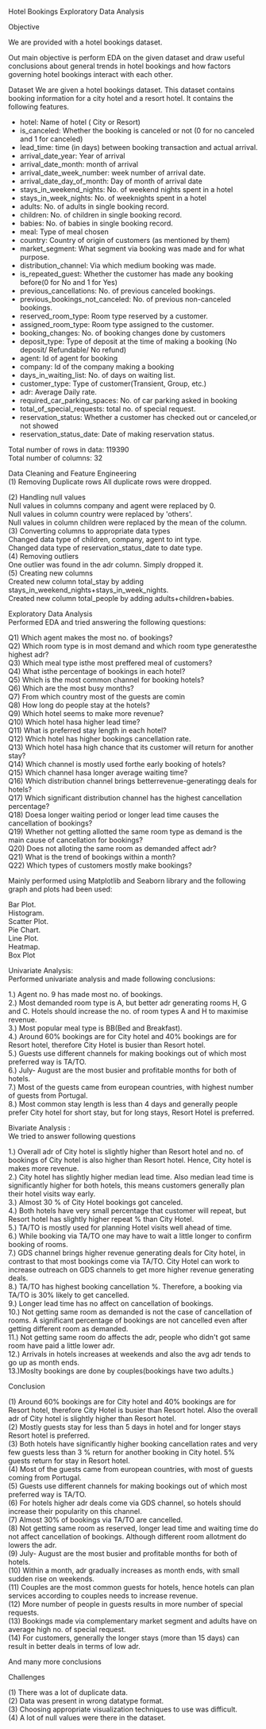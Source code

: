 Hotel Bookings Exploratory Data Analysis

Objective  

We are provided with a hotel bookings dataset.

Out main objective is perform EDA on the given dataset and draw useful conclusions about general trends in hotel bookings and how factors governing hotel bookings interact with each other.

Dataset
We are given a hotel bookings dataset. This dataset contains booking information for a city hotel and a resort hotel. It contains the following features.

- hotel: Name of hotel ( City or Resort)
- is_canceled: Whether the booking is canceled or not (0 for no canceled and 1 for canceled)
- lead_time: time (in days) between booking transaction and actual arrival.
- arrival_date_year: Year of arrival
- arrival_date_month: month of arrival
- arrival_date_week_number: week number of arrival date.
- arrival_date_day_of_month: Day of month of arrival date
- stays_in_weekend_nights: No. of weekend nights spent in a hotel
- stays_in_week_nights: No. of weeknights spent in a hotel
- adults: No. of adults in single booking record.
- children: No. of children in single booking record.
- babies: No. of babies in single booking record. 
- meal: Type of meal chosen 
- country: Country of origin of customers (as mentioned by them)
- market_segment: What segment via booking was made and for what purpose.
- distribution_channel: Via which medium booking was made.
- is_repeated_guest: Whether the customer has made any booking before(0 for No and 1 for Yes)
- previous_cancellations: No. of previous canceled bookings.
- previous_bookings_not_canceled: No. of previous non-canceled bookings.
- reserved_room_type: Room type reserved by a customer.
- assigned_room_type: Room type assigned to the customer.
- booking_changes: No. of booking changes done by customers
- deposit_type: Type of deposit at the time of making a booking (No deposit/ Refundable/ No refund)
- agent: Id of agent for booking
- company: Id of the company making a booking
- days_in_waiting_list: No. of days on waiting list.
- customer_type: Type of customer(Transient, Group, etc.)
- adr: Average Daily rate.
- required_car_parking_spaces: No. of car parking asked in booking
- total_of_special_requests: total no. of special request.
- reservation_status: Whether a customer has checked out or canceled,or not showed 
- reservation_status_date: Date of making reservation status.
   
Total number of rows in data: 119390  
Total number of columns: 32  

Data Cleaning and Feature Engineering   
(1) Removing Duplicate rows
    All duplicate rows were dropped.
 
(2) Handling null values    
        Null values in columns company and agent were replaced by 0.   
        Null values in column country were replaced by 'others'.    
        Null values in column children were replaced by the mean of the column.    
(3) Converting columns to appropriate data types       
        Changed data type of children, company, agent to int type.    
        Changed data type of reservation_status_date to date type.    
(4) Removing outliers        
        One outlier was found in the adr column. Simply dropped it.   
(5) Creating new columns       
        Created new column total_stay by adding stays_in_weekend_nights+stays_in_week_nights.   
        Created new column total_people by adding adults+children+babies.    

Exploratory Data Analysis     
        Performed EDA and tried answering the following questions: 

 Q1) Which agent makes the most no. of bookings?   
 Q2) Which room type is in most demand and which room type generatesthe  highest adr?  
 Q3) Which meal type isthe  most preffered meal of customers?  
 Q4) What isthe  percentage of bookings in each hotel?  
 Q5) Which is the most common channel for booking hotels?  
 Q6) Which are the most busy months?  
 Q7) From which country most of the guests are comin   
 Q8) How long do people stay at the hotels?  
 Q9)  Which hotel seems to make more revenue?  
 Q10)  Which hotel hasa  higher lead time?  
 Q11)  What is preferred stay length in each hotel?  
 Q12)  Which hotel has higher bookings cancellation rate.  
 Q13)  Which hotel hasa  high chance that its customer will return for another stay?  
 Q14)  Which channel is mostly used forthe  early booking of hotels?  
 Q15)  Which channel hasa  longer average waiting time?   
 Q16)  Which distribution channel brings betterrevenue-generatingg deals for hotels?  
 Q17)  Which significant distribution channel has the highest cancellation percentage?   
 Q18) Doesa  longer waiting period or longer lead time causes the cancellation of bookings?  
 Q19) Whether not getting allotted the same room type as demand is the main cause of cancellation for bookings?   
 Q20) Does not alloting the  same room as demanded affect adr?   
 Q21) What is the trend of bookings within a month?   
 Q22) Which types of customers mostly make bookings?   

Mainly performed using Matplotlib and Seaborn library and the following graph and plots had been used:   

Bar Plot.  
Histogram.  
Scatter Plot.  
Pie Chart.  
Line Plot.  
Heatmap.   
Box Plot   

Univariate Analysis:   
Performed univariate analysis and made following conclusions:  

 1.) Agent no. 9 has made most no. of bookings.  
 2.) Most demanded room type is A, but better adr generating rooms H, G and C. Hotels should increase the no. of room types A and H to maximise revenue.   
 3.) Most popular meal type is BB(Bed and Breakfast).   
 4.) Around 60% bookings are for City hotel and 40% bookings are for Resort hotel, therefore City Hotel is busier than Resort hotel.   
 5.) Guests use different channels for making bookings out of which most preferred way is TA/TO.   
 6.) July- August are the most busier and profitable months for both of hotels.    
 7.) Most of the guests came from european countries, with highest number of guests from Portugal.   
 8.) Most common stay length is less than 4 days and generally people prefer City hotel for short stay, but for long stays, Resort Hotel is preferred.   
 
Bivariate Analysis :   
We tried to answer following questions   

 1.) Overall adr of City hotel is slightly higher than Resort hotel and no. of bookings of City hotel is also higher than Resort hotel. Hence, City hotel is makes more revenue.   
 2.) City hotel has slightly higher median lead time. Also median lead time is significantly higher for both hotels, this means customers generally plan their hotel   visits way early.     
 3.) Almost 30 % of City Hotel bookings got canceled.     
 4.) Both hotels have very small percentage that customer will repeat, but Resort hotel has slightly higher repeat % than City Hotel.   
 5.) TA/TO is mostly used for planning Hotel visits well ahead of time.    
 6.) While booking via TA/TO one may have to wait a little longer to confirm booking of rooms.   
 7.) GDS channel brings higher revenue generating deals for City hotel, in contrast to that most bookings come via TA/TO. City Hotel can work to increase outreach on GDS channels to get more higher revenue generating deals.   
 8.) TA/TO has highest booking cancellation %. Therefore, a booking via TA/TO is 30% likely to get cancelled.   
 9.) Longer lead time has no affect on cancellation of bookings.   
 10.) Not getting same room as demanded is not the case of cancellation of rooms. A significant percentage of bookings are not cancelled even after getting different room as demanded.   
 11.) Not getting same room do affects the adr, people who didn't got same room have paid a little lower adr.    
 12.) Arrivals in hotels increases at weekends and also the avg adr tends to go up as month ends.    
 13.)Moslty bookings are done by couples(bookings have two adults.)    
 
Conclusion     

(1) Around 60% bookings are for City hotel and 40% bookings are for Resort hotel, therefore City Hotel is busier than Resort hotel. Also the overall adr of City hotel is slightly higher than Resort hotel.    
(2) Mostly guests stay for less than 5 days in hotel and for longer stays Resort hotel is preferred.   
(3) Both hotels have significantly higher booking cancellation rates and very few guests less than 3 % return for another booking in City hotel. 5% guests return for stay in Resort hotel.    
(4) Most of the guests came from european countries, with most of guests coming from Portugal.   
(5) Guests use different channels for making bookings out of which most preferred way is TA/TO.   
(6) For hotels higher adr deals come via GDS channel, so hotels should increase their popularity on this channel.   
(7) Almost 30% of bookings via TA/TO are cancelled.   
(8) Not getting same room as reserved, longer lead time and waiting time do not affect cancellation of bookings. Although different room allotment do lowers the adr.   
(9) July- August are the most busier and profitable months for both of hotels.    
(10) Within a month, adr gradually increases as month ends, with small sudden rise on weekends.   
(11) Couples are the most common guests for hotels, hence hotels can plan services according to couples needs to increase revenue.   
(12) More number of people in guests results in more number of special requests.   
(13) Bookings made via complementary market segment and adults have on average high no. of special request.   
(14) For customers, generally the longer stays (more than 15 days) can result in better deals in terms of low adr.   

And many more conclusions   

Challenges   
   
(1) There was a lot of duplicate data.   
(2) Data was present in wrong datatype format.   
(3) Choosing appropriate visualization techniques to use was difficult.   
(4) A lot of null values were there in the dataset.   

